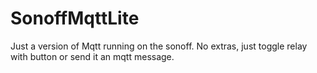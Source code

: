 # SonoffMqttLite
Just a version of Mqtt running on the sonoff. No extras, just toggle relay with button or send it an mqtt message.
